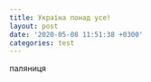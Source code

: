 ```yaml
---
title: Україна понад усе!
layout: post
date: '2020-05-08 11:51:38 +0300'
categories: test
---
```


паляниця

